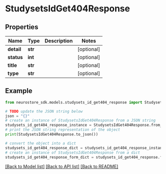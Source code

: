 # StudysetsIdGet404Response


## Properties

Name | Type | Description | Notes
------------ | ------------- | ------------- | -------------
**detail** | **str** |  | [optional] 
**status** | **int** |  | [optional] 
**title** | **str** |  | [optional] 
**type** | **str** |  | [optional] 

## Example

```python
from neurostore_sdk.models.studysets_id_get404_response import StudysetsIdGet404Response

# TODO update the JSON string below
json = "{}"
# create an instance of StudysetsIdGet404Response from a JSON string
studysets_id_get404_response_instance = StudysetsIdGet404Response.from_json(json)
# print the JSON string representation of the object
print(StudysetsIdGet404Response.to_json())

# convert the object into a dict
studysets_id_get404_response_dict = studysets_id_get404_response_instance.to_dict()
# create an instance of StudysetsIdGet404Response from a dict
studysets_id_get404_response_form_dict = studysets_id_get404_response.from_dict(studysets_id_get404_response_dict)
```
[[Back to Model list]](../README.md#documentation-for-models) [[Back to API list]](../README.md#documentation-for-api-endpoints) [[Back to README]](../README.md)


